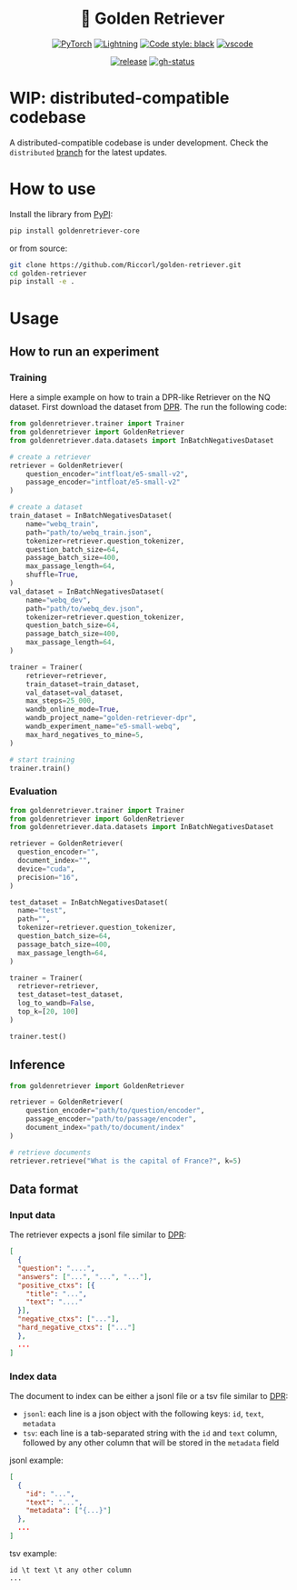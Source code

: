 <h1 align="center">
  🦮 Golden Retriever
</h1>

<p align="center">
  <a href="https://pytorch.org/get-started/locally/"><img alt="PyTorch" src="https://img.shields.io/badge/PyTorch-orange?logo=pytorch"></a>
  <a href="https://pytorchlightning.ai/"><img alt="Lightning" src="https://img.shields.io/badge/-Lightning-blueviolet"></a>
  <a href="https://black.readthedocs.io/en/stable/"><img alt="Code style: black" src="https://img.shields.io/badge/code%20style-black-black.svg"></a>
  <a href="https://github.dev/Riccorl/golden-retriever"><img alt="vscode" src="https://img.shields.io/badge/preview%20in-vscode.dev-blue"></a>
</p>
<p align="center">
  <a href="https://github.com/Riccorl/golden-retriever/releases"><img alt="release" src="https://img.shields.io/github/v/release/Riccorl/golden-retriever"></a>
  <a href="https://github.com/Riccorl/golden-retriever/actions/workflows/python-publish-pypi.yml"><img alt="gh-status" src="https://github.com/Riccorl/golden-retriever/actions/workflows/python-publish-pypi.yml/badge.svg"></a>

</p>

# WIP: distributed-compatible codebase

A distributed-compatible codebase is under development. Check the `distributed` [branch](https://github.com/Riccorl/golden-retriever/tree/distributed) for the latest updates.

# How to use

Install the library from [PyPI](https://pypi.org/project/goldenretriever-core/):

```bash
pip install goldenretriever-core
```

or from source:

```bash
git clone https://github.com/Riccorl/golden-retriever.git
cd golden-retriever
pip install -e .
```

# Usage

## How to run an experiment

### Training

Here a simple example on how to train a DPR-like Retriever on the NQ dataset.
First download the dataset from [DPR](https://github.com/facebookresearch/DPR?tab=readme-ov-file#retriever-input-data-format). The run the following code:

```python
from goldenretriever.trainer import Trainer
from goldenretriever import GoldenRetriever
from goldenretriever.data.datasets import InBatchNegativesDataset

# create a retriever
retriever = GoldenRetriever(
    question_encoder="intfloat/e5-small-v2",
    passage_encoder="intfloat/e5-small-v2"
)

# create a dataset
train_dataset = InBatchNegativesDataset(
    name="webq_train",
    path="path/to/webq_train.json",
    tokenizer=retriever.question_tokenizer,
    question_batch_size=64,
    passage_batch_size=400,
    max_passage_length=64,
    shuffle=True,
)
val_dataset = InBatchNegativesDataset(
    name="webq_dev",
    path="path/to/webq_dev.json",
    tokenizer=retriever.question_tokenizer,
    question_batch_size=64,
    passage_batch_size=400,
    max_passage_length=64,
)

trainer = Trainer(
    retriever=retriever,
    train_dataset=train_dataset,
    val_dataset=val_dataset,
    max_steps=25_000,
    wandb_online_mode=True,
    wandb_project_name="golden-retriever-dpr",
    wandb_experiment_name="e5-small-webq",
    max_hard_negatives_to_mine=5,
)

# start training
trainer.train()
```

### Evaluation

```python
from goldenretriever.trainer import Trainer
from goldenretriever import GoldenRetriever
from goldenretriever.data.datasets import InBatchNegativesDataset

retriever = GoldenRetriever(
  question_encoder="",
  document_index="",
  device="cuda",
  precision="16",
)

test_dataset = InBatchNegativesDataset(
  name="test",
  path="",
  tokenizer=retriever.question_tokenizer,
  question_batch_size=64,
  passage_batch_size=400,
  max_passage_length=64,
)

trainer = Trainer(
  retriever=retriever,
  test_dataset=test_dataset,
  log_to_wandb=False,
  top_k=[20, 100]
)

trainer.test()
```

## Inference

```python
from goldenretriever import GoldenRetriever

retriever = GoldenRetriever(
    question_encoder="path/to/question/encoder",
    passage_encoder="path/to/passage/encoder",
    document_index="path/to/document/index"
)

# retrieve documents
retriever.retrieve("What is the capital of France?", k=5)
```

## Data format

### Input data

The retriever expects a jsonl file similar to [DPR](https://github.com/facebookresearch/DPR):

```json lines
[
  {
  "question": "....",
  "answers": ["...", "...", "..."],
  "positive_ctxs": [{
    "title": "...",
    "text": "...."
  }],
  "negative_ctxs": ["..."],
  "hard_negative_ctxs": ["..."]
  },
  ...
]
```

### Index data

The document to index can be either a jsonl file or a tsv file similar to
[DPR](https://github.com/facebookresearch/DPR):

- `jsonl`: each line is a json object with the following keys: `id`, `text`, `metadata`
- `tsv`: each line is a tab-separated string with the `id` and `text` column,
  followed by any other column that will be stored in the `metadata` field

jsonl example:

```json lines
[
  {
    "id": "...",
    "text": "...",
    "metadata": ["{...}"]
  },
  ...
]
```

tsv example:

```tsv
id \t text \t any other column
...
```
